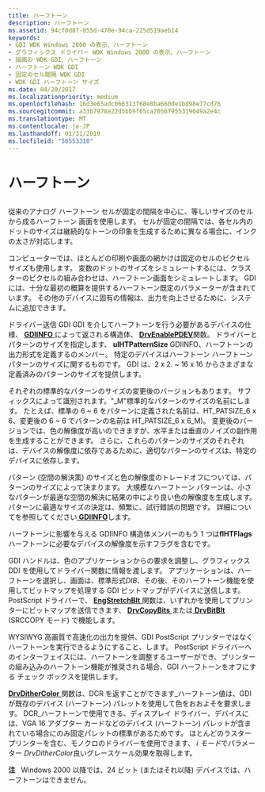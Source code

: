 ```yaml
---
title: ハーフトーン
description: ハーフトーン
ms.assetid: 94cf0d87-055d-470e-94ca-225d519aeb14
keywords:
- GDI WDK Windows 2000 の表示、ハーフトーン
- グラフィックス ドライバー WDK Windows 2000 の表示、ハーフトーン
- 描画の WDK GDI、ハーフトーン
- ハーフトーン WDK GDI
- 固定のセル間隔 WDK GDI
- WDK GDI ハーフトーン サイズ
ms.date: 04/20/2017
ms.localizationpriority: medium
ms.openlocfilehash: 16d3e65adc066313f68e8ba660de1bd98e77cd76
ms.sourcegitcommit: a33b7978e22d5bb9f65ca7056f955319049a2e4c
ms.translationtype: MT
ms.contentlocale: ja-JP
ms.lasthandoff: 01/31/2019
ms.locfileid: "56553310"
---
```

# <a name="halftoning"></a>ハーフトーン


## <span id="ddk_halftoning_gg"></span><span id="DDK_HALFTONING_GG"></span>


従来のアナログ ハーフトーン セルが固定の間隔を中心に、等しいサイズのセルから成るハーフトーン 画面を使用します。 セルが固定の間隔では、各セル内のドットのサイズは継続的なトーンの印象を生成するために異なる場合に、インクの太さが対応します。

コンピューターでは、ほとんどの印刷や画面の網かけは固定のセルのピクセル サイズも使用します。 変数のドットのサイズをシミュレートするには、クラスターのピクセルの組み合わせは、ハーフトーン画面をシミュレートします。 GDI には、十分な最初の概算を提供するハーフトーン既定のパラメーターが含まれています。 その他のデバイスに固有の情報は、出力を向上させるために、システムに追加できます。

ドライバー送信 GDI GDI を介してハーフトーンを行う必要があるデバイスの仕様、 [ **GDIINFO** ](https://msdn.microsoft.com/library/windows/hardware/ff566484)によって返される構造体、 [ **DrvEnablePDEV**](https://msdn.microsoft.com/library/windows/hardware/ff556211)関数。 ドライバーとパターンのサイズを指定します、 **ulHTPatternSize** GDIINFO、ハーフトーンの出力形式を定義するのメンバー。 特定のデバイスはハーフトーン ハーフトーン パターンのサイズに関するものです。 GDI は、2 x 2. ~ 16 x 16 からさまざまな定義済みのパターンのサイズを提供します。

それぞれの標準的なパターンのサイズの変更後のバージョンもあります。 サフィックスによって識別されます。"\_M"標準的なパターンのサイズの名前にします。 たとえば、標準の 6 ~ 6 をパターンに定義された名前は、HT\_PATSIZE\_6 x 6、変更後の 6 ~ 6 でパターンの名前は HT\_PATSIZE\_6 x 6\_M)。 変更後のバージョンでは、色の解像度が高いのできますが、水平または垂直のノイズの副作用を生成することができます。 さらに、これらのパターンのサイズのそれぞれは、デバイスの解像度に依存であるために、適切なパターンのサイズは、特定のデバイスに依存します。

パターン (空間の解決策) のサイズと色の解像度のトレードオフについては、パターンのサイズによって決まります。 大規模なハーフトーン パターンは、小さなパターンが最適な空間の解決に結果の中により良い色の解像度を生成します。 パターンに最適なサイズの決定は、頻繁に、試行錯誤の問題です。 詳細についてを参照してください[ **GDIINFO**](https://msdn.microsoft.com/library/windows/hardware/ff566484)します。

ハーフトーンに影響を与える GDIINFO 構造体メンバーのもう 1 つは**flHTFlags**ハーフトーンに必要なデバイスの解像度を示すフラグを含むです。

GDI ハンドルは、色のアプリケーションからの要求を調整し、グラフィックス DDI を使用してドライバー関数に情報を渡します。 アプリケーションは、ハーフトーンを選択し、画面は、標準形式*DIB*、その後、そのハーフトーン機能を使用してビットマップを処理する GDI ビットマップがデバイスに送信します。 PostScript ドライバーで、 [ **EngStretchBlt** ](https://msdn.microsoft.com/library/windows/hardware/ff565025)関数は、いずれかを使用してプリンターにビットマップを送信できます、 [ **DrvCopyBits** ](https://msdn.microsoft.com/library/windows/hardware/ff556182)または[ **DrvBitBlt** ](https://msdn.microsoft.com/library/windows/hardware/ff556180) (SRCCOPY モード) で機能します。

WYSIWYG 高画質で高速化の出力を提供、GDI PostScript プリンターではなくハーフトーンを実行できるようにすること、します。 PostScript ドライバーへのインターフェイスには、ハーフトーンを調整するユーザーができ、プリンターの組み込みのハーフトーン機能が推奨される場合、GDI ハーフトーンをオフにする チェック ボックスを提供します。

[ **DrvDitherColor** ](https://msdn.microsoft.com/library/windows/hardware/ff556202)関数は、DCR を返すことができます\_ハーフトーン値は、GDI が既存のデバイス (ハーフトーン) パレットを使用して色をおおよそを要求します。 DCR\_ハーフトーンで使用できる、ディスプレイ ドライバー、デバイスには、VGA 16 アダプター カードなどのデバイス (ハーフトーン) パレットが含まれている場合にのみ固定パレットの標準があるためです。 ほとんどのラスター プリンターを含む、モノクロのドライバーを使用できます、 *i モード*でパラメーター *DrvDitherColor*良いグレースケール効果を取得します。

**注**   Windows 2000 以降では、24 ビット (またはそれ以降) デバイスでは、ハーフトーンはできません。

 

 

 





